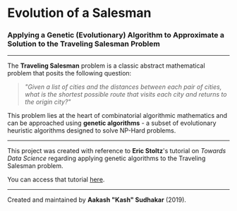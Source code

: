 # Evolution of a Salesman

### Applying a Genetic (Evolutionary) Algorithm to Approximate a Solution to the Traveling Salesman Problem

---

The **Traveling Salesman** problem is a classic abstract mathematical problem that posits the following question:

> _"Given a list of cities and the distances between each pair of cities, what is the shortest possible route that visits each city and returns to the origin city?"_

This problem lies at the heart of combinatorial algorithmic mathematics and can be approached using **genetic algorithms** - a subset of evolutionary heuristic algorithms designed to solve NP-Hard problems.

---

This project was created with reference to **Eric Stoltz**'s tutorial on _Towards Data Science_ regarding applying genetic algorithms to the Traveling Salesman problem. 

You can access that tutorial [here](towardsdatascience.com/evolution-of-a-salesman-a-complete-genetic-algorithm-tutorial-for-python-6fe5d2b3ca3).

---

Created and maintained by **Aakash "Kash" Sudhakar** (2019). 